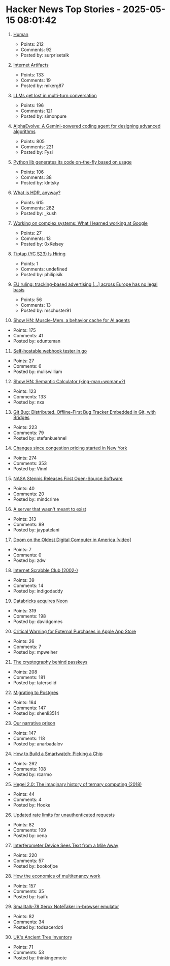 # Hacker News Top Stories - 2025-05-15 08:01:42

1. [Human](https://quarter--mile.com/Human)
   - Points: 212
   - Comments: 92
   - Posted by: surprisetalk

2. [Internet Artifacts](https://neal.fun/internet-artifacts/)
   - Points: 133
   - Comments: 19
   - Posted by: mikerg87

3. [LLMs get lost in multi-turn conversation](https://arxiv.org/abs/2505.06120)
   - Points: 196
   - Comments: 121
   - Posted by: simonpure

4. [AlphaEvolve: A Gemini-powered coding agent for designing advanced algorithms](https://deepmind.google/discover/blog/alphaevolve-a-gemini-powered-coding-agent-for-designing-advanced-algorithms/)
   - Points: 805
   - Comments: 221
   - Posted by: Fysi

5. [Python lib generates its code on-the-fly based on usage](https://github.com/cofob/autogenlib)
   - Points: 106
   - Comments: 38
   - Posted by: klntsky

6. [What is HDR, anyway?](https://www.lux.camera/what-is-hdr/)
   - Points: 615
   - Comments: 282
   - Posted by: _kush

7. [Working on complex systems: What I learned working at Google](https://www.thecoder.cafe/p/complex-systems)
   - Points: 27
   - Comments: 13
   - Posted by: 0xKelsey

8. [Tiptap (YC S23) Is Hiring](https://www.ycombinator.com/companies/tiptap/jobs/1S8DTcM-growth-manager)
   - Points: 1
   - Comments: undefined
   - Posted by: philipisik

9. [EU ruling: tracking-based advertising [...] across Europe has no legal basis](https://www.iccl.ie/digital-data/eu-ruling-tracking-based-advertising-by-google-microsoft-amazon-x-across-europe-has-no-legal-basis/)
   - Points: 56
   - Comments: 13
   - Posted by: mschuster91

10. [Show HN: Muscle-Mem, a behavior cache for AI agents](https://github.com/pig-dot-dev/muscle-mem)
   - Points: 175
   - Comments: 41
   - Posted by: edunteman

11. [Self-hostable webhook tester in go](https://testwebhook.xyz)
   - Points: 27
   - Comments: 6
   - Posted by: muliswilliam

12. [Show HN: Semantic Calculator (king-man+woman=?)](https://calc.datova.ai)
   - Points: 123
   - Comments: 133
   - Posted by: nxa

13. [Git Bug: Distributed, Offline-First Bug Tracker Embedded in Git, with Bridges](https://github.com/git-bug/git-bug)
   - Points: 223
   - Comments: 79
   - Posted by: stefankuehnel

14. [Changes since congestion pricing started in New York](https://www.nytimes.com/interactive/2025/05/11/upshot/congestion-pricing.html)
   - Points: 274
   - Comments: 353
   - Posted by: Vinnl

15. [NASA Stennis Releases First Open-Source Software](https://www.nasa.gov/centers-and-facilities/stennis/stennis-first-open-source-software/)
   - Points: 40
   - Comments: 20
   - Posted by: mindcrime

16. [A server that wasn't meant to exist](https://it-notes.dragas.net/2025/05/13/the_server_that_wasnt_meant_to_exist/)
   - Points: 313
   - Comments: 89
   - Posted by: jaypatelani

17. [Doom on the Oldest Digital Computer in America [video]](https://www.youtube.com/watch?v=no0CkQk7id0)
   - Points: 7
   - Comments: 0
   - Posted by: zdw

18. [Internet Scrabble Club (2002-)](https://isc.ro/)
   - Points: 39
   - Comments: 14
   - Posted by: indigodaddy

19. [Databricks acquires Neon](https://www.databricks.com/blog/databricks-neon)
   - Points: 319
   - Comments: 198
   - Posted by: davidgomes

20. [Critical Warning for External Purchases in Apple App Store](https://mjtsai.com/blog/2025/05/14/critical-warning-for-external-purchases-in-app-store/)
   - Points: 26
   - Comments: 7
   - Posted by: mpweiher

21. [The cryptography behind passkeys](https://blog.trailofbits.com/2025/05/14/the-cryptography-behind-passkeys/)
   - Points: 208
   - Comments: 181
   - Posted by: tatersolid

22. [Migrating to Postgres](https://engineering.usemotion.com/migrating-to-postgres-3c93dff9c65d)
   - Points: 164
   - Comments: 147
   - Posted by: shenli3514

23. [Our narrative prison](https://aeon.co/essays/why-does-every-film-and-tv-series-seem-to-have-the-same-plot)
   - Points: 147
   - Comments: 118
   - Posted by: anarbadalov

24. [How to Build a Smartwatch: Picking a Chip](https://ericmigi.com/blog/how-to-build-a-smartwatch-picking-a-chip/)
   - Points: 262
   - Comments: 108
   - Posted by: rcarmo

25. [Hegel 2.0: The imaginary history of ternary computing (2018)](https://www.cabinetmagazine.org/issues/65/weatherby.php)
   - Points: 44
   - Comments: 4
   - Posted by: Hooke

26. [Updated rate limits for unauthenticated requests](https://github.blog/changelog/2025-05-08-updated-rate-limits-for-unauthenticated-requests/)
   - Points: 82
   - Comments: 109
   - Posted by: xena

27. [Interferometer Device Sees Text from a Mile Away](https://physics.aps.org/articles/v18/99)
   - Points: 220
   - Comments: 57
   - Posted by: bookofjoe

28. [How the economics of multitenancy work](https://www.blacksmith.sh/blog/the-economics-of-operating-a-ci-cloud)
   - Points: 157
   - Comments: 35
   - Posted by: tsaifu

29. [Smalltalk-78 Xerox NoteTaker in-browser emulator](https://smalltalkzoo.thechm.org/users/bert/Smalltalk-78.html)
   - Points: 82
   - Comments: 34
   - Posted by: todsacerdoti

30. [UK's Ancient Tree Inventory](https://ati.woodlandtrust.org.uk/)
   - Points: 71
   - Comments: 53
   - Posted by: thinkingemote

